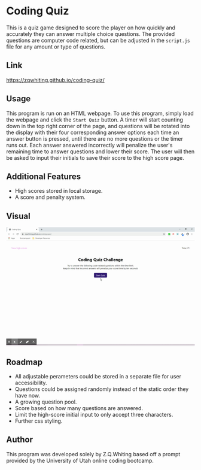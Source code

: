 # Coding Quiz
This is a quiz game designed to score the player on how quickly and accurately they can answer multiple choice questions. The provided questions are computer code related, but can be adjusted in the `script.js` file for any amount or type of questions.

## Link
https://zqwhiting.github.io/coding-quiz/

## Usage
This program is run on an HTML webpage. To use this program, simply load the webpage and click the `Start Quiz` button. A timer will start counting down in the top right corner of the page, and questions will be rotated into the display with their four corresponding answer options each time an answer button is pressed, until there are no more questions or the timer runs out. Each answer answered incorrectly will penalize the user's remaining time to answer questions and lower their score. The user will then be asked to input their initials to save their score to the high score page.

## Additional Features
* High scores stored in local storage.
* A score and penalty system.

## Visual
![Coding Quiz Program](./assets/images/gif.gif)

## Roadmap
* All adjustable perameters could be stored in a separate file for user accessibility.
* Questions could be assigned randomly instead of the static order they have now.
* A growing question pool.
* Score based on how many questions are answered.
* Limit the high-score initial input to only accept three characters.
* Further css styling.

## Author
This program was developed solely by Z.Q.Whiting based off a prompt provided by the University of Utah online coding bootcamp.

